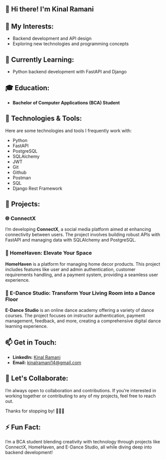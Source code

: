 ## 👋 Hi there! I'm Kinal Ramani

## 👀 My Interests:
- Backend development and API design
- Exploring new technologies and programming concepts

## 🌱 Currently Learning:
- Python backend development with FastAPI and Django

## 🎓 Education:
- **Bachelor of Computer Applications (BCA) Student**

## 🔧 Technologies & Tools:
Here are some technologies and tools I frequently work with:
- Python
- FastAPI
- PostgreSQL
- SQLAlchemy
- JWT
- Git
- Github
- Postman
- SQL
- Django Rest Framework

## 📂 Projects:

### 🌐 ConnectX
I’m developing **ConnectX**, a social media platform aimed at enhancing connectivity between users. The project involves building robust APIs with FastAPI and managing data with SQLAlchemy and PostgreSQL.

### 🏡 HomeHaven: Elevate Your Space
**HomeHaven** is a platform for managing home decor products. This project includes features like user and admin authentication, customer requirements handling, and a payment system, providing a seamless user experience.

### 💃 E-Dance Studio: Transform Your Living Room into a Dance Floor
**E-Dance Studio** is an online dance academy offering a variety of dance courses. The project focuses on instructor authentication, payment management, feedback, and more, creating a comprehensive digital dance learning experience.

## 📫 Get in Touch:
- **LinkedIn:** [Kinal Ramani](https://www.linkedin.com/in/kinal-ramani)
- **Email:** [kinalramani14@gmail.com](mailto:kinalramani14@gmail.com)

## 🤝 Let's Collaborate:
I’m always open to collaboration and contributions. If you’re interested in working together or contributing to any of my projects, feel free to reach out.

Thanks for stopping by! 👩‍💻🚀

## ⚡ Fun Fact:
I’m a BCA student blending creativity with technology through projects like ConnectX, HomeHaven, and E-Dance Studio, all while diving deep into backend development!


